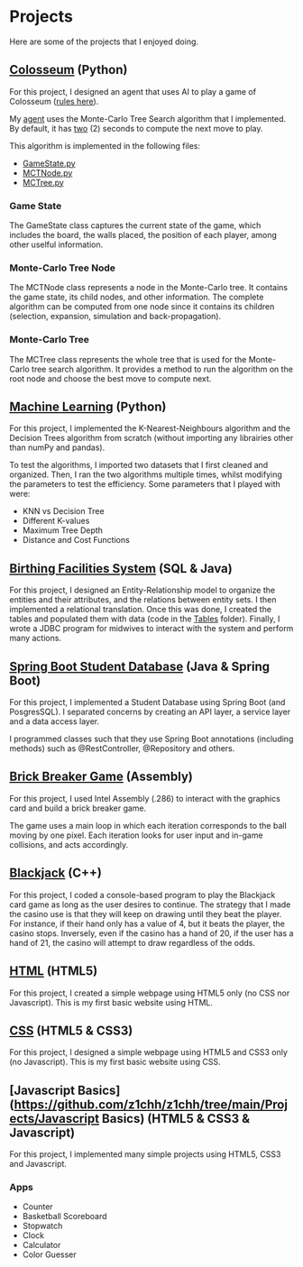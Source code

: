 # Projects

Here are some of the projects that I enjoyed doing.

## [Colosseum](https://github.com/z1chh/AI-Agent) (Python)
For this project, I designed an agent that uses AI to play a game of Colosseum ([rules here](https://github.com/z1chh/z1chh/tree/main/Projects/Colosseum%20-%20AI%20Agent#game-rules)).

My [agent](https://github.com/z1chh/AI-Agent/blob/main/agents/ai_agent.py) uses the Monte-Carlo Tree Search algorithm that I implemented. By default, it has [two](https://github.com/z1chh/AI-Agent/blob/main/agents/ai_agent.py#L49) (2) seconds to compute the next move to play.

This algorithm is implemented in the following files:
* [GameState.py](https://github.com/z1chh/AI-Agent/blob/main/agents/monte_carlo/GameState.py)
* [MCTNode.py](https://github.com/z1chh/AI-Agent/blob/main/agents/monte_carlo/MCTNode.py)
* [MCTree.py](https://github.com/z1chh/AI-Agent/blob/main/agents/monte_carlo/MCTree.py)

### Game State
The GameState class captures the current state of the game, which includes the board, the walls placed, the position of each player, among other uselful information.

### Monte-Carlo Tree Node
The MCTNode class represents a node in the Monte-Carlo tree. It contains the game state, its child nodes, and other information. The complete algorithm can be computed from one node since it contains its children (selection, expansion, simulation and back-propagation).

### Monte-Carlo Tree
The MCTree class represents the whole tree that is used for the Monte-Carlo tree search algorithm. It provides a method to run the algorithm on the root node and choose the best move to compute next.



## [Machine Learning](https://github.com/z1chh/Hepatitis-and-Messidor-Machine-Learning) (Python)
For this project, I implemented the K-Nearest-Neighbours algorithm and the Decision Trees algorithm from scratch (without importing any librairies other than numPy and pandas).

To test the algorithms, I imported two datasets that I first cleaned and organized. Then, I ran the two algorithms multiple times, whilst modifying the parameters to test the efficiency. Some parameters that I played with were:
* KNN vs Decision Tree
* Different K-values
* Maximum Tree Depth
* Distance and Cost Functions



## [Birthing Facilities System](https://github.com/z1chh/Birthing-Facilities-System) (SQL & Java)
For this project, I designed an Entity-Relationship model to organize the entities and their attributes, and the relations between entity sets. I then implemented a relational translation. Once this was done, I created the tables and populated them with data (code in the [Tables](https://github.com/z1chh/Birthing-Facilities-System/tree/main/Tables) folder). Finally, I wrote a JDBC program for midwives to interact with the system and perform many actions.



## [Spring Boot Student Database](https://github.com/z1chh/Spring-Boot-Student-Database) (Java & Spring Boot)
For this project, I implemented a Student Database using Spring Boot (and PosgresSQL). I separated concerns by creating an API layer, a service layer and a data access layer.

I programmed classes such that they use Spring Boot annotations (including methods) such as @RestController, @Repository and others.



## [Brick Breaker Game](https://github.com/z1chh/Brick-Breaker-Game) (Assembly)
For this project, I used Intel Assembly (.286) to interact with the graphics card and build a brick breaker game.

The game uses a main loop in which each iteration corresponds to the ball moving by one pixel. Each iteration looks for user input and in-game collisions, and acts accordingly.

## [Blackjack](https://github.com/z1chh/z1chh/tree/main/Projects/BlackJack) (C++)
For this project, I coded a console-based program to play the Blackjack card game as long as the user desires to continue. The strategy that I made the casino use is that they will keep on drawing until they beat the player. For instance, if their hand only has a value of 4, but it beats the player, the casino stops. Inversely, even if the casino has a hand of 20, if the user has a hand of 21, the casino will attempt to draw regardless of the odds.



## [HTML](https://github.com/z1chh/z1chh/tree/main/Projects/HTML) (HTML5)
For this project, I created a simple webpage using HTML5 only (no CSS nor Javascript). This is my first basic website using HTML.



## [CSS](https://github.com/z1chh/z1chh/tree/main/Projects/CSS) (HTML5 & CSS3)
For this project, I designed a simple webpage using HTML5 and CSS3 only (no Javascript). This is my first basic website using CSS.



## [Javascript Basics](https://github.com/z1chh/z1chh/tree/main/Projects/Javascript Basics) (HTML5 & CSS3 & Javascript)
For this project, I implemented many simple projects using HTML5, CSS3 and Javascript.

### Apps
* Counter
* Basketball Scoreboard
* Stopwatch
* Clock
* Calculator
* Color Guesser
